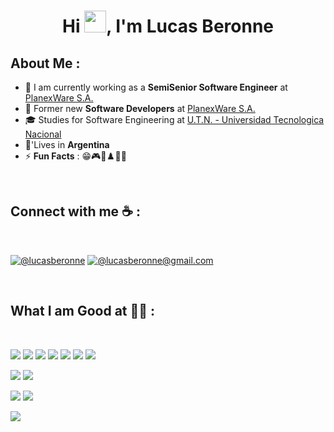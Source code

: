 
<h1 align="center">Hi <img src="https://media.giphy.com/media/hvRJCLFzcasrR4ia7z/giphy.gif" width="35">, I'm Lucas Beronne</h1>

## About Me :

- 🏢 I am currently working as a **SemiSenior Software Engineer** at [PlanexWare S.A.](https://www.planexware.com/)
- 🏢 Former new **Software Developers** at [PlanexWare S.A.](https://www.planexware.com/)
- 🎓 Studies for Software Engineering at [U.T.N. - Universidad Tecnologica Nacional](https://www.frba.utn.edu.ar/)
- 🏡'Lives in **Argentina**
- ⚡ **Fun Facts** : 😁🎮🚴♟️👨‍💻

<br>

## Connect with me ☕ :

<br>

 [![@lucasberonne](https://img.icons8.com/fluency/48/000000/linkedin.png "@lucasberonne")](https://www.linkedin.com/in/lucas-beronne/) [![@lucasberonne@gmail.com](https://img.icons8.com/fluency/48/000000/apple-mail.png "@lucasberonne@gmail.com")](lucasberonne@gmail.com)

<br>

## What I am Good at 🧑‍💻 :

<br>

<img src="https://img.icons8.com/color/48/000000/html-5--v1.png"/> <img src="https://img.icons8.com/color/48/000000/css3.png"/> <img src="https://img.icons8.com/color/48/000000/sass.png"/> <img src="https://img.icons8.com/color/48/000000/javascript--v1.png"/> <img src="https://img.icons8.com/office/48/000000/react.png"/> <img src="https://img.icons8.com/color/48/000000/nextjs.png"/>
<img src="https://img.icons8.com/color/48/000000/angularjs"/> 

<img src="https://img.icons8.com/color/48/000000/java-coffee-cup-logo--v1.png"/> 
<img src="https://img.icons8.com/color/48/000000/c-sharp-logo"/> 

<img src="https://img.icons8.com/color/48/000000/mysql-logo.png"/> <img src="https://img.icons8.com/color/48/000000/firebase.png"/>

<img src="https://img.icons8.com/color/48/000000/npm.png"/>

<br>
